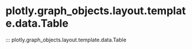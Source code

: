 # plotly.graph_objects.layout.template.data.Table

::: plotly.graph_objects.layout.template.data.Table
